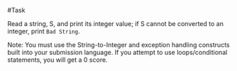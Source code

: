 #Task

Read a string, S, and print its integer value; if S cannot be converted to an integer, print `Bad String`.

Note: You must use the String-to-Integer and exception handling constructs built into your submission language. If you attempt to use loops/conditional statements, you will get a 0 score.